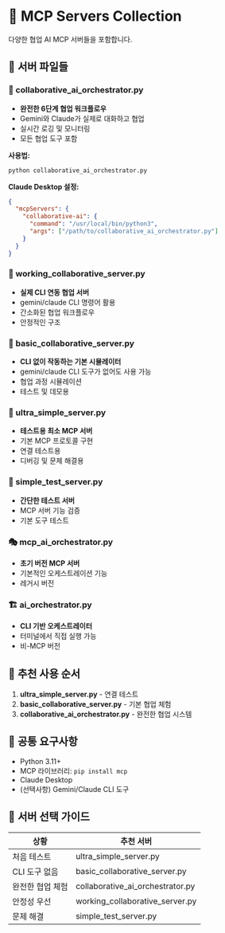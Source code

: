 # 🚀 MCP Servers Collection

다양한 협업 AI MCP 서버들을 포함합니다.

## 📂 서버 파일들

### 🤝 collaborative_ai_orchestrator.py
- **완전한 6단계 협업 워크플로우**
- Gemini와 Claude가 실제로 대화하고 협업
- 실시간 로깅 및 모니터링
- 모든 협업 도구 포함

**사용법:**
```bash
python collaborative_ai_orchestrator.py
```

**Claude Desktop 설정:**
```json
{
  "mcpServers": {
    "collaborative-ai": {
      "command": "/usr/local/bin/python3",
      "args": ["/path/to/collaborative_ai_orchestrator.py"]
    }
  }
}
```

### 💼 working_collaborative_server.py
- **실제 CLI 연동 협업 서버**
- gemini/claude CLI 명령어 활용
- 간소화된 협업 워크플로우
- 안정적인 구조

### 🎯 basic_collaborative_server.py
- **CLI 없이 작동하는 기본 시뮬레이터**
- gemini/claude CLI 도구가 없어도 사용 가능
- 협업 과정 시뮬레이션
- 테스트 및 데모용

### 🔧 ultra_simple_server.py
- **테스트용 최소 MCP 서버**
- 기본 MCP 프로토콜 구현
- 연결 테스트용
- 디버깅 및 문제 해결용

### 📝 simple_test_server.py
- **간단한 테스트 서버**
- MCP 서버 기능 검증
- 기본 도구 테스트

### 🎭 mcp_ai_orchestrator.py
- **초기 버전 MCP 서버**
- 기본적인 오케스트레이션 기능
- 레거시 버전

### 🏗️ ai_orchestrator.py
- **CLI 기반 오케스트레이터**
- 터미널에서 직접 실행 가능
- 비-MCP 버전

## 🎯 추천 사용 순서

1. **ultra_simple_server.py** - 연결 테스트
2. **basic_collaborative_server.py** - 기본 협업 체험
3. **collaborative_ai_orchestrator.py** - 완전한 협업 시스템

## 🔧 공통 요구사항

- Python 3.11+
- MCP 라이브러리: `pip install mcp`
- Claude Desktop
- (선택사항) Gemini/Claude CLI 도구

## 🚀 서버 선택 가이드

| 상황 | 추천 서버 |
|------|-----------|
| 처음 테스트 | ultra_simple_server.py |
| CLI 도구 없음 | basic_collaborative_server.py |
| 완전한 협업 체험 | collaborative_ai_orchestrator.py |
| 안정성 우선 | working_collaborative_server.py |
| 문제 해결 | simple_test_server.py |